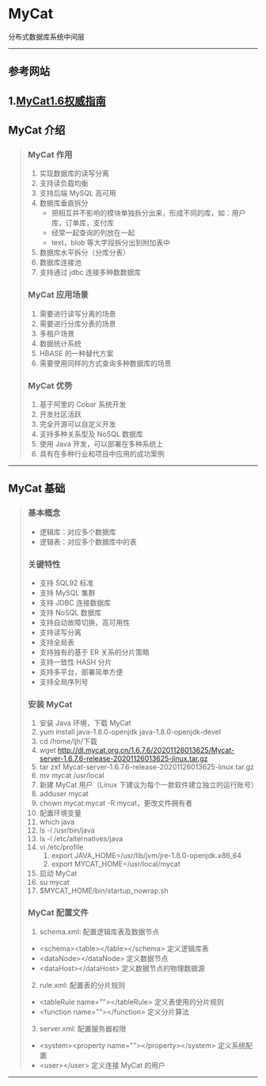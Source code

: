 # MyCat
分布式数据库系统中间层

---
## 参考网站
1.[MyCat1.6权威指南](https://github.com/MyCATApache/Mycat-Server)
---
## MyCat 介绍
>### MyCat 作用
>1. 实现数据库的读写分离
>2. 支持读负载均衡
>3. 支持后端 MySQL 高可用
>4. 数据库垂直拆分
>    - 把相互并不影响的模块单独拆分出来，形成不同的库，如：用户库，订单库，支付库
>    - 经常一起查询的列放在一起
>    - text，blob 等大字段拆分出到附加表中
>5. 数据库水平拆分（分库分表）
>6. 数据库连接池
>7. 支持通过 jdbc 连接多种数数据库
>### MyCat 应用场景
>1. 需要进行读写分离的场景
>2. 需要进行分库分表的场景
>3. 多租户场景
>4. 数据统计系统
>5. HBASE 的一种替代方案
>6. 需要使用同样的方式查询多种数据库的场景
>### MyCat 优势
>1. 基于阿里的 Cobar 系统开发
>2. 开发社区活跃
>3. 完全开源可以自定义开发
>4. 支持多种关系型及 NoSQL 数据库
>5. 使用 Java 开发，可以部署在多种系统上
>6. 具有在多种行业和项目中应用的成功案例
---
## MyCat 基础
>### 基本概念
>- 逻辑库：对应多个数据库
>- 逻辑表：对应多个数据库中的表
>### 关键特性
>- 支持 SQL92 标准
>- 支持 MySQL 集群
>- 支持 JDBC 连接数据库
>- 支持 NoSQL 数据库
>- 支持自动故障切换，高可用性
>- 支持读写分离
>- 支持全局表
>- 支持独有的基于 ER 关系的分片策略
>- 支持一致性 HASH 分片
>- 支持多平台，部署简单方便
>- 支持全局序列号
>### 安装 MyCat
>1. 安装 Java 环境，下载 MyCat
>   1. yum install java-1.8.0-openjdk java-1.8.0-openjdk-devel
>   2. cd /home/ljh/下载
>   2. wget http://dl.mycat.org.cn/1.6.7.6/20201126013625/Mycat-server-1.6.7.6-release-20201126013625-linux.tar.gz
>   3. tar zxf Mycat-server-1.6.7.6-release-20201126013625-linux.tar.gz
>   4. mv mycat /usr/local
>2. 新建 MyCat 用户（Linux 下建议为每个一款软件建立独立的运行账号）
>   1. adduser mycat
>   2. chown mycat:mycat -R mycat，更改文件拥有者
>3. 配置环境变量
>   1. which java
>   2. ls -l /usr/bin/java
>   3. ls -l /etc/alternatives/java
>   4. vi /etc/profile
>       1. export JAVA_HOME=/usr/lib/jvm/jre-1.8.0-openjdk.x86_64
>       2. export MYCAT_HOME=/usr/local/mycat
>4. 启动 MyCat
>   1. su mycat
>   2. $MYCAT_HOME/bin/startup_nowrap.sh
>### MyCat 配置文件
>1. schema.xml: 配置逻辑库表及数据节点
>   - &lt;schema&gt;&lt;table&gt;&lt;/table&gt;&lt;/schema&gt; 定义逻辑库表
>   - &lt;dataNode&gt;&lt;/dataNode&gt; 定义数据节点
>   - &lt;dataHost&gt;&lt;/dataHost&gt; 定义数据节点的物理数据源
>2. rule.xml: 配置表的分片规则
>   - &lt;tableRule name=""&gt;&lt;/tableRule&gt; 定义表使用的分片规则
>   - &lt;function name=""&gt;&lt;/function&gt; 定义分片算法
>3. server.xml: 配置服务器权限
>   - &lt;system&gt;&lt;property name=""&gt;&lt;/property&gt;&lt;/system&gt; 定义系统配置
>   - &lt;user&gt;&lt;/user&gt; 定义连接 MyCat 的用户
---